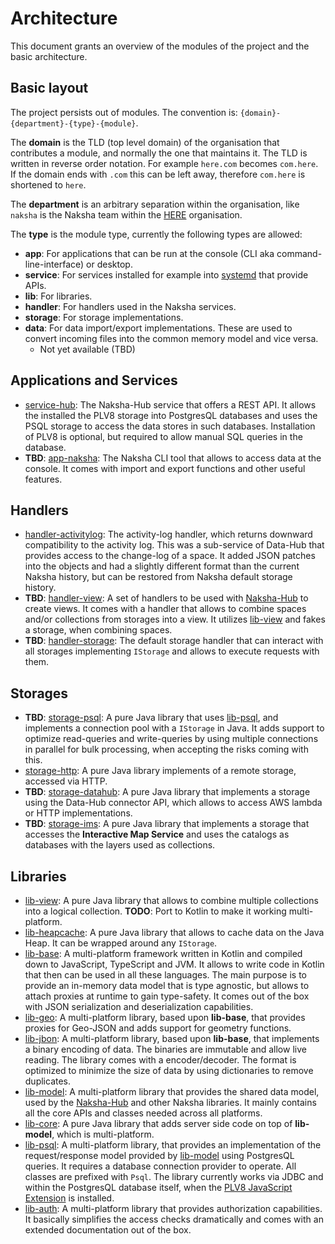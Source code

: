 # Architecture
This document grants an overview of the modules of the project and the basic architecture.

## Basic layout
The project persists out of modules. The convention is: `{domain}-{department}-{type}-{module}`.

The **domain** is the TLD (top level domain) of the organisation that contributes a module, and normally the one that maintains it. The TLD is written in reverse order notation. For example `here.com` becomes `com.here`. If the domain ends with `.com` this can be left away, therefore `com.here` is shortened to `here`.

The **department** is an arbitrary separation within the organisation, like `naksha` is the Naksha team within the [HERE](https://here.com) organisation.

The **type** is the module type, currently the following types are allowed:
- **app**: For applications that can be run at the console (CLI aka command-line-interface) or desktop.
- **service**: For services installed for example into [systemd](https://en.wikipedia.org/wiki/Systemd) that provide APIs.
- **lib**: For libraries.
- **handler**: For handlers used in the Naksha services.
- **storage**: For storage implementations.
- **data**: For data import/export implementations. These are used to convert incoming files into the common memory model and vice versa.
  - Not yet available (TBD)

## Applications and Services
- [service-hub](here-naksha-app-service): The Naksha-Hub service that offers a REST API. It allows the installed the PLV8 storage into PostgresQL databases and uses the PSQL storage to access the data stores in such databases. Installation of PLV8 is optional, but required to allow manual SQL queries in the database.
- **TBD**: [app-naksha](here-naksha-app-naksha): The Naksha CLI tool that allows to access data at the console. It comes with import and export functions and other useful features.

## Handlers
- [handler-activitylog](here-naksha-handler-activitylog): The activity-log handler, which returns downward compatibility to the activity log. This was a sub-service of Data-Hub that provides access to the change-log of a space. It added JSON patches into the objects and had a slightly different format than the current Naksha history, but can be restored from Naksha default storage history.
- **TBD**: [handler-view](here-naksha-handler-view): A set of handlers to be used with [Naksha-Hub](here-naksha-service-hub) to create views. It comes with a handler that allows to combine spaces and/or collections from storages into a view. It utilizes [lib-view](here-naksha-lib-view) and fakes a storage, when combining spaces.
- **TBD**: [handler-storage](here-naksha-handler-storage): The default storage handler that can interact with all storages implementing `IStorage` and allows to execute requests with them.

## Storages
- **TBD**: [storage-psql](here-naksha-storage-psql): A pure Java library that uses [lib-psql](here-naksha-lib-psql), and implements a connection pool with a `IStorage` in Java. It adds support to optimize read-queries and write-queries by using multiple connections in parallel for bulk processing, when accepting the risks coming with this.
- [storage-http](here-naksha-storage-http): A pure Java library implements of a remote storage, accessed via HTTP.
- **TBD**: [storage-datahub](here-naksha-storage-datahub): A pure Java library that implements a storage using the Data-Hub connector API, which allows to access AWS lambda or HTTP implementations.
- **TBD**: [storage-ims](here-naksha-storage-http): A pure Java library that implements a storage that accesses the **Interactive Map Service** and uses the catalogs as databases with the layers used as collections.

## Libraries
- [lib-view](here-naksha-lib-view): A pure Java library that allows to combine multiple collections into a logical collection. **TODO**: Port to Kotlin to make it working multi-platform.
- [lib-heapcache](here-naksha-lib-heapcache): A pure Java library that allows to cache data on the Java Heap. It can be wrapped around any `IStorage`.
- [lib-base](here-naksha-lib-base): A multi-platform framework written in Kotlin and compiled down to JavaScript, TypeScript and JVM. It allows to write code in Kotlin that then can be used in all these languages. The main purpose is to provide an in-memory data model that is type agnostic, but allows to attach proxies at runtime to gain type-safety. It comes out of the box with JSON serialization and deserialization capabilities.
- [lib-geo](here-naksha-lib-geo): A multi-platform library, based upon **lib-base**, that provides proxies for Geo-JSON and adds support for geometry functions.
- [lib-jbon](here-naksha-lib-jbon): A multi-platform library, based upon **lib-base**, that implements a binary encoding of data. The binaries are immutable and allow live reading. The library comes with a encoder/decoder. The format is optimized to minimize the size of data by using dictionaries to remove duplicates.
- [lib-model](here-naksha-lib-model): A multi-platform library that provides the shared data model, used by the [Naksha-Hub](here-naksha-app-service) and other Naksha libraries. It mainly contains all the core APIs and classes needed across all platforms.
- [lib-core](here-naksha-lib-core): A pure Java library that adds server side code on top of **lib-model**, which is multi-platform.
- [lib-psql](here-naksha-lib-psql): A multi-platform library, that provides an implementation of the request/response model provided by [lib-model](here-naksha-lib-model) using PostgresQL queries. It requires a database connection provider to operate. All classes are prefixed with `Psql`. The library currently works via JDBC and within the PostgresQL database itself, when the [PLV8 JavaScript Extension](https://plv8.github.io/) is installed.
- [lib-auth](here-naksha-lib-auth): A multi-platform library that provides authorization capabilities. It basically simplifies the access checks dramatically and comes with an extended documentation out of the box.

